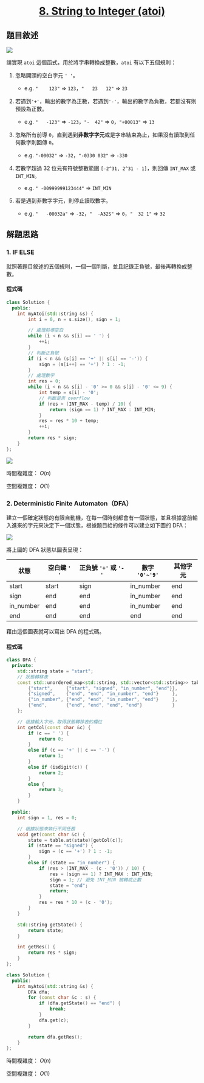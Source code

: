 # <center> [8. String to Integer (atoi)](https://leetcode.com/problems/string-to-integer-atoi/description/) </center>

## 題目敘述

[![](https://raw.githubusercontent.com/reese60525/ForPicGo/main/ForPicGo/Pictures/202501182009394.png)](https://raw.githubusercontent.com/reese60525/ForPicGo/main/ForPicGo/Pictures/202501182009394.png)

請實現 `atoi` 這個函式，用於將字串轉換成整數，`atoi` 有以下五個規則：

1. 忽略開頭的空白字元 `' '`。
   - e.g. `"    123"` => `123`，`"   23   12"` => `23`

2. 若遇到`'+'`，輸出的數字為正數，若遇到`'-'`，輸出的數字為負數，若都沒有則預設為正數。
   - e.g. `"   -123"` => `-123`，`"-  42"` => `0`，`"+00013"` => `13`

3. 忽略所有前導 `0`，直到遇到**非數字字元**或是字串結束為止，如果沒有讀取到任何數字則回傳 `0`。
   - e.g. `"-00032"` => `-32`，`"-0330 032"` => `-330`

4. 若數字超過 32 位元有符號整數範圍 `[-2^31, 2^31 - 1]`，則回傳 `INT_MAX` 或 `INT_MIN`。
   - e.g. `" -00999999123444"` => `INT_MIN`

5. 若是遇到非數字字元，則停止讀取數字。
   - e.g. `"   -00032a"` => `-32`，`"  -A32S"` => `0`，`"  32 1"` => `32`

## 解題思路

### 1. IF ELSE

就照著題目敘述的五個規則，一個一個判斷，並且記錄正負號，最後再轉換成整數。

#### 程式碼

```cpp {.line-numbers}
class Solution {
  public:
    int myAtoi(std::string &s) {
        int i = 0, n = s.size(), sign = 1;

        // 處理前導空白
        while (i < n && s[i] == ' ') {
            ++i;
        }
        // 判斷正負號
        if (i < n && (s[i] == '+' || s[i] == '-')) {
            sign = (s[i++] == '+') ? 1 : -1;
        }
        // 處理數字
        int res = 0;
        while (i < n && s[i] - '0' >= 0 && s[i] - '0' <= 9) {
            int temp = s[i] - '0';
            // 判斷是否 overflow
            if (res > (INT_MAX - temp) / 10) {
                return (sign == 1) ? INT_MAX : INT_MIN;
            }
            res = res * 10 + temp;
            ++i;
        }
        return res * sign;
    }
};
```

[![](https://raw.githubusercontent.com/reese60525/ForPicGo/main/ForPicGo/Pictures/202501192007811.png)](https://raw.githubusercontent.com/reese60525/ForPicGo/main/ForPicGo/Pictures/202501192007811.png)

時間複雜度： $O(n)$

空間複雜度： $O(1)$

### 2. Deterministic Finite Automaton（DFA）

建立一個確定狀態的有限自動機，在每一個時刻都會有一個狀態，並且根據當前輸入進來的字元來決定下一個狀態，根據題目給的條件可以建立如下圖的 DFA：

[![](https://raw.githubusercontent.com/reese60525/ForPicGo/main/ForPicGo/Pictures/202501192014250.png)](https://raw.githubusercontent.com/reese60525/ForPicGo/main/ForPicGo/Pictures/202501192014250.png)

將上圖的 DFA 狀態以圖表呈現：

| 狀態       | 空白鍵 `' '`  | 正負號 `'+'` 或 `'-'`  | 數字 `'0'~'9'`  | 其他字元  |
| --------- | ------------ | --------------------- | -------------- | -------- |
| start     | start        | sign                  | in_number      | end      |
| sign      | end          | end                   | in_number      | end      |
| in_number | end          | end                   | in_number      | end      |
| end       | end          | end                   | end            | end      |

藉由這個圖表就可以寫出 DFA 的程式碼。

#### 程式碼

```cpp {.line-numbers}
class DFA {
  private:
    std::string state = "start";
    // 狀態轉移表
    const std::unordered_map<std::string, std::vector<std::string>> table {
        {"start",     {"start", "signed", "in_number", "end"}},
        {"signed",    {"end", "end", "in_number", "end"}     },
        {"in_number", {"end", "end", "in_number", "end"}     },
        {"end",       {"end", "end", "end", "end"}           }
    };

    // 根據輸入字元，取得狀態轉移表的欄位
    int getCol(const char &c) {
        if (c == ' ') {
            return 0;
        }
        else if (c == '+' || c == '-') {
            return 1;
        }
        else if (isdigit(c)) {
            return 2;
        }
        else {
            return 3;
        }
    }

  public:
    int sign = 1, res = 0;

    // 根據狀態來執行不同任務
    void get(const char &c) {
        state = table.at(state)[getCol(c)];
        if (state == "signed") {
            sign = (c == '+') ? 1 : -1;
        }
        else if (state == "in_number") {
            if (res > (INT_MAX - (c - '0')) / 10) {
                res = (sign == 1) ? INT_MAX : INT_MIN;
                sign = 1; // 避免 INT_MIN 被轉成正數
                state = "end";
                return;
            }
            res = res * 10 + (c - '0');
        }
    }

    std::string getState() {
        return state;
    }

    int getRes() {
        return res * sign;
    }
};

class Solution {
  public:
    int myAtoi(std::string &s) {
        DFA dfa;
        for (const char &c : s) {
            if (dfa.getState() == "end") {
                break;
            }
            dfa.get(c);
        }

        return dfa.getRes();
    }
};
```

時間複雜度： $O(n)$

空間複雜度： $O(1)$
